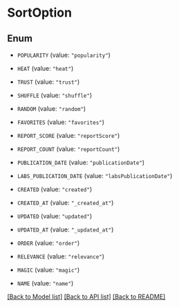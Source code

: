 # SortOption

## Enum


* `POPULARITY` (value: `"popularity"`)

* `HEAT` (value: `"heat"`)

* `TRUST` (value: `"trust"`)

* `SHUFFLE` (value: `"shuffle"`)

* `RANDOM` (value: `"random"`)

* `FAVORITES` (value: `"favorites"`)

* `REPORT_SCORE` (value: `"reportScore"`)

* `REPORT_COUNT` (value: `"reportCount"`)

* `PUBLICATION_DATE` (value: `"publicationDate"`)

* `LABS_PUBLICATION_DATE` (value: `"labsPublicationDate"`)

* `CREATED` (value: `"created"`)

* `CREATED_AT` (value: `"_created_at"`)

* `UPDATED` (value: `"updated"`)

* `UPDATED_AT` (value: `"_updated_at"`)

* `ORDER` (value: `"order"`)

* `RELEVANCE` (value: `"relevance"`)

* `MAGIC` (value: `"magic"`)

* `NAME` (value: `"name"`)


[[Back to Model list]](../README.md#documentation-for-models) [[Back to API list]](../README.md#documentation-for-api-endpoints) [[Back to README]](../README.md)


